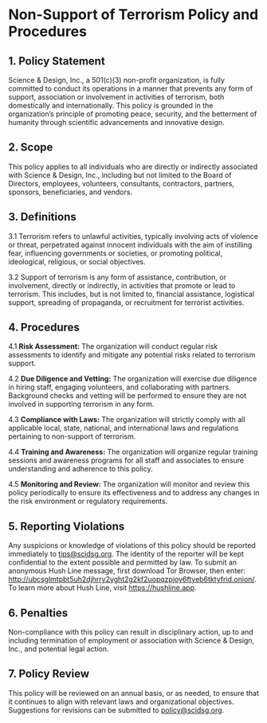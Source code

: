 # Non-Support of Terrorism Policy and Procedures

## 1. Policy Statement
Science & Design, Inc., a 501(c)(3) non-profit organization, is fully committed to conduct its operations in a manner that prevents any form of support, association or involvement in activities of terrorism, both domestically and internationally. This policy is grounded in the organization’s principle of promoting peace, security, and the betterment of humanity through scientific advancements and innovative design.

## 2. Scope
This policy applies to all individuals who are directly or indirectly associated with Science & Design, Inc., including but not limited to the Board of Directors, employees, volunteers, consultants, contractors, partners, sponsors, beneficiaries, and vendors.

## 3. Definitions

3.1 Terrorism refers to unlawful activities, typically involving acts of violence or threat, perpetrated against innocent individuals with the aim of instilling fear, influencing governments or societies, or promoting political, ideological, religious, or social objectives.

3.2 Support of terrorism is any form of assistance, contribution, or involvement, directly or indirectly, in activities that promote or lead to terrorism. This includes, but is not limited to, financial assistance, logistical support, spreading of propaganda, or recruitment for terrorist activities.

## 4. Procedures

4.1 **Risk Assessment:** The organization will conduct regular risk assessments to identify and mitigate any potential risks related to terrorism support.

4.2 **Due Diligence and Vetting:** The organization will exercise due diligence in hiring staff, engaging volunteers, and collaborating with partners. Background checks and vetting will be performed to ensure they are not involved in supporting terrorism in any form.

4.3 **Compliance with Laws:** The organization will strictly comply with all applicable local, state, national, and international laws and regulations pertaining to non-support of terrorism.

4.4 **Training and Awareness:** The organization will organize regular training sessions and awareness programs for all staff and associates to ensure understanding and adherence to this policy.

4.5 **Monitoring and Review:** The organization will monitor and review this policy periodically to ensure its effectiveness and to address any changes in the risk environment or regulatory requirements.

## 5. Reporting Violations

Any suspicions or knowledge of violations of this policy should be reported immediately to tips@scidsg.org. The identity of the reporter will be kept confidential to the extent possible and permitted by law. To submit an anonymous Hush Line message, first download Tor Browser, then enter: http://ubcsglmtpbt5uh2djhrry2yght2g2kf2uopqzpjoy6ftyeb6tktyfrid.onion/. To learn more about Hush Line, visit https://hushline.app.

## 6. Penalties

Non-compliance with this policy can result in disciplinary action, up to and including termination of employment or association with Science & Design, Inc., and potential legal action.

## 7. Policy Review

This policy will be reviewed on an annual basis, or as needed, to ensure that it continues to align with relevant laws and organizational objectives. Suggestions for revisions can be submitted to policy@scidsg.org.
